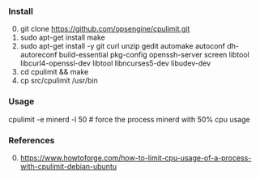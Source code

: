 ### Install

0) git clone https://github.com/opsengine/cpulimit.git
1) sudo apt-get install make
2) sudo apt-get install -y git curl unzip gedit automake autoconf dh-autoreconf build-essential pkg-config openssh-server screen libtool libcurl4-openssl-dev libtool libncurses5-dev libudev-dev
3) cd cpulimit && make
4) cp src/cpulimit /usr/bin

### Usage

cpulimit -e minerd -l 50 # force the process minerd with 50% cpu usage


### References

0) https://www.howtoforge.com/how-to-limit-cpu-usage-of-a-process-with-cpulimit-debian-ubuntu
